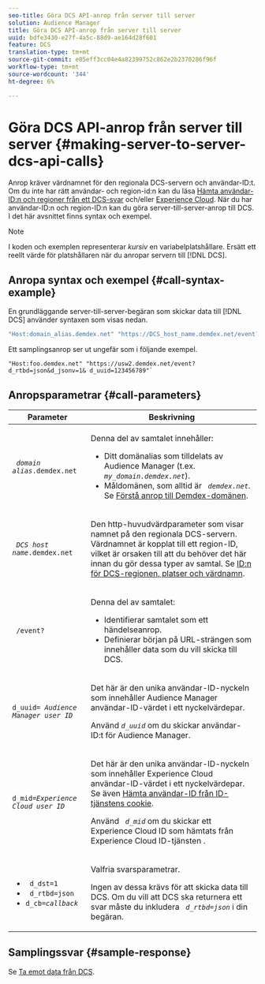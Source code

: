 ```yaml
---
seo-title: Göra DCS API-anrop från server till server
solution: Audience Manager
title: Göra DCS API-anrop från server till server
uuid: bdfe3430-e27f-4a5c-88d9-ae164d28f601
feature: DCS
translation-type: tm+mt
source-git-commit: e05eff3cc04e4a82399752c862e2b2370286f96f
workflow-type: tm+mt
source-wordcount: '344'
ht-degree: 6%

---
```



# Göra DCS API-anrop från server till server {#making-server-to-server-dcs-api-calls}

Anrop kräver värdnamnet för den regionala DCS-servern och användar-ID:t. Om du inte har rätt användar- och region-id:n kan du läsa [Hämta användar-ID:n och regioner från ett DCS-svar](/help/using/api/dcs-intro/dcs-s2s/dcs-aam-ids.md) och/eller [Experience Cloud](/help/using/api/dcs-intro/dcs-s2s/dcs-mcid-ids.md). När du har användar-ID:n och region-ID:n kan du göra server-till-server-anrop till DCS. I det här avsnittet finns syntax och exempel.

>[!NOTE]
>
>I koden och exemplen representerar *kursiv* en variabelplatshållare. Ersätt ett reellt värde för platshållaren när du anropar servern till [!DNL DCS].

## Anropa syntax och exempel {#call-syntax-example}

En grundläggande server-till-server-begäran som skickar data till [!DNL DCS] använder syntaxen som visas nedan.

```js
"Host:domain_alias.demdex.net" "https://DCS_host_name.demdex.net/event?d_rtbd=json&d_jsonv=1&d_uuid=userID
```

Ett samplingsanrop ser ut ungefär som i följande exempel.

```
"Host:foo.demdex.net" "https://usw2.demdex.net/event?d_rtbd=json&d_jsonv=1& d_uuid=123456789"`
```

## Anropsparametrar {#call-parameters}

<table id="table_3AF4466009B64F0C9CBE7904A4096E0C"> 
 <thead> 
  <tr> 
   <th colname="col1" class="entry"> Parameter </th> 
   <th colname="col2" class="entry"> Beskrivning </th> 
  </tr> 
 </thead>
 <tbody> 
  <tr> 
   <td colname="col1"> <p><code> <i>domain alias</i>.demdex.net</code> </p> </td> 
   <td colname="col2"> <p>Denna del av samtalet innehåller: </p> <p> 
     <ul id="ul_3EDA9C7BA6794D06BCB07A75A9BD2372"> 
      <li id="li_74624CA78D6F4536A8164AE1FA1DECB9">Ditt domänalias som tilldelats av <span class="keyword"> Audience Manager</span> (t.ex. <i><code> my_domain.demdex.net</code></i>). </li> 
      <li id="li_08ABE91CA247403AA480B3FB4BEF83BA">Måldomänen, som alltid är <i><code> demdex.net</code></i>. Se <a href="../../../reference/demdex-calls.md">Förstå anrop till Demdex-domänen</a>. </li> 
     </ul> </p> </td> 
  </tr> 
  <tr> 
   <td colname="col1"> <p><code> <i>DCS host name</i>.demdex.net</code> </p> </td> 
   <td colname="col2"> <p>Den http-huvudvärdparameter som visar namnet på den regionala <span class="wintitle"> DCS</span>-servern. Värdnamnet är kopplat till ett region-ID, vilket är orsaken till att du behöver det här innan du gör dessa typer av samtal. Se <a href="../../../api/dcs-intro/dcs-api-reference/dcs-regions.md"> ID:n för DCS-regionen, platser och värdnamn</a>. </p> </td> 
  </tr> 
  <tr> 
   <td colname="col1"> <p><code> /event?</code> </p> </td> 
   <td colname="col2"> <p>Denna del av samtalet: </p> <p> 
     <ul id="ul_6332444A305A4F12A7CBE471CA508516"> 
      <li id="li_1C5C111B2B0E4621B3FC0C20D6516041">Identifierar samtalet som ett händelseanrop. </li> 
      <li id="li_DBCE9B1C70604A629ECD7AC0A9052198">Definierar början på URL-strängen som innehåller data som du vill skicka till DCS. </li> 
     </ul> </p> </td> 
  </tr> 
  <tr> 
   <td colname="col1"> <p><code>d_uuid= <i>Audience Manager user ID</i></code> </p> </td> 
   <td colname="col2"> <p>Det här är den unika användar-ID-nyckeln som innehåller Audience Manager<span class="keyword"> användar-ID-värdet i ett nyckelvärdepar.</span> </p> <p>Använd <code><i>d_uuid</i></code> om du skickar användar-ID:t för <span class="keyword"> Audience Manager</span>. </p> </td>
  </tr> 
  <tr> 
   <td colname="col1"> <p><code>d_mid=<i>Experience Cloud user ID</i></code> </p> </td> 
   <td colname="col2"> <p>Det här är den unika användar-ID-nyckeln som innehåller Experience Cloud<span class="keyword"> användar-ID-värdet i ett nyckelvärdepar. </span> Se även <a href="../../../api/dcs-intro/dcs-s2s/dcs-mcid-ids.md#get-user-ids-from-service-cookie"> Hämta användar-ID från ID-tjänstens cookie</a>. </p> <p>Använd <i><code> d_mid</code></i> om du skickar ett <span class="keyword"> Experience Cloud</span> ID som hämtats från Experience Cloud<span class="keyword"> ID-tjänsten </span>. </p> </td> 
  </tr> 
  <tr> 
   <td colname="col1"> <p> 
     <ul id="ul_36E2C1A0538D4D2C94DFC1335720A524"> 
      <li id="li_8902EED431CE4F0189A94868FA52DB1F"><code> d_dst=1</code> </li> 
      <li id="li_4B6B29499D444E31808DE0A9AA0442D0"><code> d_rtbd=json</code> </li> 
      <li id="li_3430CD0438604B83BE6437E6EC480816"><code>d_cb=<i>callback</i></code> </li> 
     </ul> </p> </td> 
   <td colname="col2"> <p>Valfria svarsparametrar. </p> <p> Ingen av dessa krävs för att skicka data till <span class="wintitle"> DCS</span>. Om du vill att <span class="wintitle"> DCS</span> ska returnera ett svar måste du inkludera <i><code> d_rtbd=json</code></i> i din begäran. </p> </td> 
  </tr> 
 </tbody> 
</table>

## Samplingssvar {#sample-response}

Se [Ta emot data från DCS](../../../api/dcs-intro/dcs-event-calls/dcs-url-receive.md).
